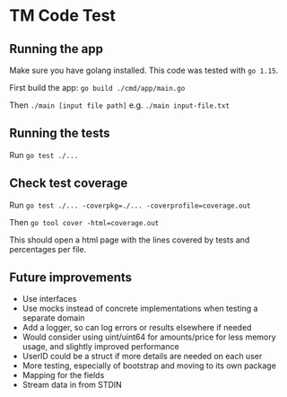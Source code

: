 # TM Code Test

## Running the app

Make sure you have golang installed. This code was tested with `go 1.15`.

First build the app: `go build ./cmd/app/main.go`

Then `./main [input file path]` e.g. `./main input-file.txt`

## Running the tests

Run `go test ./...`

## Check test coverage

Run `go test ./... -coverpkg=./... -coverprofile=coverage.out`

Then `go tool cover -html=coverage.out`

This should open a html page with the lines covered by tests and percentages per file.

## Future improvements

* Use interfaces
* Use mocks instead of concrete implementations when testing a separate domain  
* Add a logger, so can log errors or results elsewhere if needed
* Would consider using uint/uint64 for amounts/price for less memory usage, and slightly improved performance
* UserID could be a struct if more details are needed on each user
* More testing, especially of bootstrap and moving to its own package
* Mapping for the fields
* Stream data in from STDIN
